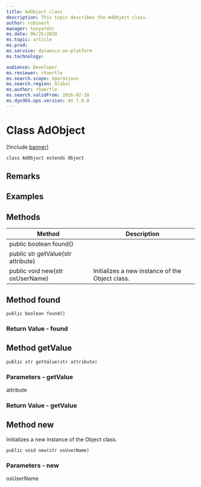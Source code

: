 ```yaml
---
title: AdObject class
description: This topic describes the AdObject class.
author: robinarh
manager: tonyafehr
ms.date: 06/25/2020
ms.topic: article
ms.prod: 
ms.service: dynamics-ax-platform
ms.technology: 

audience: Developer
ms.reviewer: rhaertle
ms.search.scope: Operations
ms.search.region: Global
ms.author: rhaertle
ms.search.validFrom: 2016-02-28
ms.dyn365.ops.version: AX 7.0.0
---
```


# Class AdObject

[!include [banner](../includes/banner.md)]

```xpp
class AdObject extends Object
```

## Remarks

## Examples

## Methods

| Method                             | Description                                     |
|------------------------------------|-------------------------------------------------|
| public boolean found()             |                                                 |
| public str getValue(str attribute) |                                                 |
| public void new(str osUserName)    | Initializes a new instance of the Object class. |

## Method found

```xpp
public boolean found()
```

### Return Value - found

## Method getValue

```xpp
public str getValue(str attribute)
```

### Parameters - getValue

attribute  

### Return Value - getValue

## Method new

Initializes a new instance of the Object class.

```xpp
public void new(str osUserName)
```

### Parameters - new

osUserName  

